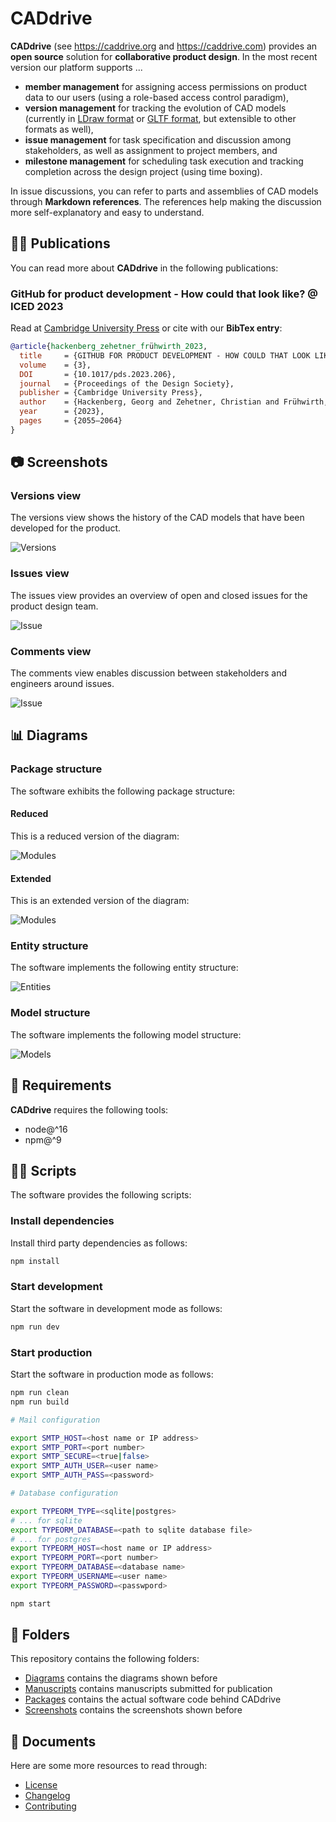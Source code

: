 # CADdrive

**CADdrive** (see https://caddrive.org and https://caddrive.com) provides an **open source** solution for **collaborative product design**. In the most recent version our platform supports ...

- **member management** for assigning access permissions on product data to our users (using a role-based access control paradigm),
- **version management** for tracking the evolution of CAD models (currently in [LDraw format](https://ldraw.org/) or [GLTF format](https://www.khronos.org/gltf/), but extensible to other formats as well),
- **issue management** for task specification and discussion among stakeholders, as well as assignment to project members, and
- **milestone management** for scheduling task execution and tracking completion across the design project (using time boxing).

In issue discussions, you can refer to parts and assemblies of CAD models through **Markdown references**. The references help making the discussion more self-explanatory and easy to understand.

## 👨‍🎓 Publications

You can read more about **CADdrive** in the following publications:

### **GitHub for product development - How could that look like?** @ ICED 2023

Read at [Cambridge University Press](https://www.cambridge.org/core/journals/proceedings-of-the-design-society/article/github-for-product-development-how-could-that-look-like/58A5D7A0055D00FA7C265D48C7A2A24F) or cite with our **BibTex entry**:

```bibtex
@article{hackenberg_zehetner_frühwirth_2023,
  title     = {GITHUB FOR PRODUCT DEVELOPMENT - HOW COULD THAT LOOK LIKE?},
  volume    = {3},
  DOI       = {10.1017/pds.2023.206},
  journal   = {Proceedings of the Design Society},
  publisher = {Cambridge University Press},
  author    = {Hackenberg, Georg and Zehetner, Christian and Frühwirth, Dominik},
  year      = {2023},
  pages     = {2055–2064}
}
```

## 📷 Screenshots

### Versions view

The versions view shows the history of the CAD models that have been developed for the product.

![Versions](screenshots/versions.png)

### Issues view

The issues view provides an overview of open and closed issues for the product design team.

![Issue](screenshots/issues.png)

### Comments view

The comments view enables discussion between stakeholders and engineers around issues.

![Issue](screenshots/comments.png)

## 📊 Diagrams

### Package structure

The software exhibits the following package structure:

#### Reduced

This is a reduced version of the diagram:

![Modules](diagrams/packages-reduced.svg)

#### Extended

This is an extended version of the diagram:

![Modules](diagrams/packages-extended.svg)

### Entity structure

The software implements the following entity structure:

![Entities](diagrams/entities.svg)

### Model structure

The software implements the following model structure:

![Models](diagrams/ldraw-model.svg)

## 📃 Requirements

**CADdrive** requires the following tools:

- node@^16
- npm@^9

## 👩‍💻 Scripts

The software provides the following scripts:

### Install dependencies

Install third party dependencies as follows:

```bash
npm install
```

### Start development

Start the software in development mode as follows:

```bash
npm run dev
```

### Start production

Start the software in production mode as follows:

```bash
npm run clean
npm run build

# Mail configuration

export SMTP_HOST=<host name or IP address>
export SMTP_PORT=<port number>
export SMTP_SECURE=<true|false>
export SMTP_AUTH_USER=<user name>
export SMTP_AUTH_PASS=<password>

# Database configuration

export TYPEORM_TYPE=<sqlite|postgres>
# ... for sqlite
export TYPEORM_DATABASE=<path to sqlite database file>
# ... for postgres
export TYPEORM_HOST=<host name or IP address>
export TYPEORM_PORT=<port number>
export TYPEORM_DATABASE=<database name>
export TYPEORM_USERNAME=<user name>
export TYPEORM_PASSWORD=<passwpord>

npm start
```

## 📁 Folders

This repository contains the following folders:

* [Diagrams](diagrams) contains the diagrams shown before
* [Manuscripts](manuscripts) contains manuscripts submitted for publication
* [Packages](packages) contains the actual software code behind CADdrive
* [Screenshots](screenshots) contains the screenshots shown before

## 📑 Documents

Here are some more resources to read through:

* [License](LICENSE.md)
* [Changelog](CHANGELOG.md)
* [Contributing](CONTRIBUTING.md)
